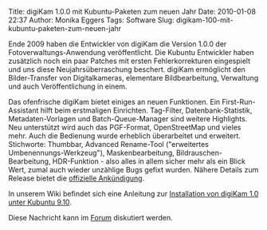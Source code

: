 Title: digiKam 1.0.0 mit Kubuntu-Paketen zum neuen Jahr
Date: 2010-01-08 22:37
Author: Monika Eggers
Tags: Software
Slug: digikam-100-mit-kubuntu-paketen-zum-neuen-jahr

Ende 2009 haben die Entwickler von digiKam die Version 1.0.0 der
Fotoverwaltungs-Anwendung veröffentlicht. Die Kubuntu Entwickler haben
zusätzlich noch ein paar Patches mit ersten Fehlerkorrekturen
eingespielt und uns diese Neujahrsüberraschung beschert. digiKam
ermöglicht den Bilder-Transfer von Digitalkameras, elementare
Bildbearbeitung, Verwaltung und auch Veröffentlichung in einem.


Das ofenfrische digiKam bietet einiges an neuen Funktionen. Ein
First-Run-Assistant hilft beim erstmaligen Einrichten. Tag-Filter,
Datenbank-Statistik, Metadaten-Vorlagen und Batch-Queue-Manager sind
weitere Highlights. Neu unterstützt wird auch das PGF-Format,
OpenStreetMap und vieles mehr. Auch die Bedienung wurde erheblich
überarbeitet und erweitert. Stichworte: Thumbbar, Advanced Rename-Tool
("erweitertes Umbenennungs-Werkzeug"), Maskenbearbeitung,
Bildrauschen-Bearbeitung, HDR-Funktion - also alles in allem sicher mehr
als ein Blick Wert, zumal auch wieder unzählige Bugs gefixt wurden.
Nähere Details zum Release bietet die [offizielle
Ankündigung](http://www.digikam.org/drupal/node/491 "http://www.digikam.org/drupal/node/491").


<!--break--><!--break-->

In unserem Wiki befindet sich eine Anleitung zur [Installation von
digiKam 1.0 unter Kubuntu
9.10](http://wiki.kubuntu-de.org/Installation/Upgrade/DigiKam1.0 "http://wiki.kubuntu-de.org/Installation/Upgrade/DigiKam1.0").


Diese Nachricht kann im
[Forum](http://forum.kubuntu-de.org/index.php?topic=13267.0 "http://forum.kubuntu-de.org/index.php?topic=13267.0")
diskutiert werden.



